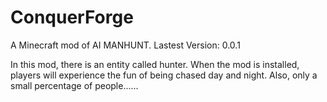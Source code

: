 # ConquerForge
A Minecraft mod of AI MANHUNT.
Lastest Version: 0.0.1

In this mod, there is an entity called hunter. When the mod is installed, players will experience the fun of being chased day and night.
Also, only a small percentage of people......
